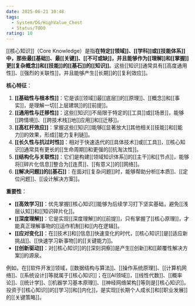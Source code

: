 ```yaml
---
date: 2025-06-21 10:48
tags:
  - System/DG/HighValue_Chest
  - Status/TODO
rating: 10
---
```


[[核心知识]]（Core Knowledge）是指**在特定[[领域]]、[[学科]]或[[技能体系]]中，那些最[[基础]]、最[[关键]]、[[不可或缺]]，并且能够作为[[理解]]和[[掌握]]更[[复杂概念]]和[[技能]]的[[基石]]的[[知识]]**。这些[[知识]]通常具有[[高度通用性]]、[[强烈的关联性]]，并且能够产生[[长期]]的[[复利效应]]。

**核心特征**：

1. **[[基础性与根本性]]**：它是该[[领域]]最[[底层]]的[[原理]]、[[概念]]和[[事实]]，是理解一切[[上层建筑]]的[[前提]]。
2. **[[通用性与迁移性]]**：这些[[知识]]不局限于特定的[[工具]]或[[场景]]，能够[[跨情境]]、[[跨技术栈]]地[[应用]]和[[迁移]]。
3. **[[高杠杆效应]]**：掌握这些[[知识]]能够[[显著放大]]其他相关[[技能]]和[[能力]]的效果，形成[[能力复利链]]。
4. **[[长久性与抗过时性]]**：相对于快速迭代的[[具体技术]]或[[工具]]，[[核心知识]]通常具有更长的[[生命周期]]和更强的[[抗淘汰性]]。
5. **[[结构化与关联性]]**：它们是构建[[领域知识体系]]的[[主干]]和[[节点]]，能够将[[碎片化信息]]整合为[[连贯]]、[[有意义]]的[[网络]]。
6. **[[解决问题]]的[[基石]]**：在面对[[复杂问题]]时，能够帮助分析[[本质]]、[[定位问题]]、[[设计解决方案]]。

**重要性**：

- **[[高效学习]]**：优先掌握[[核心知识]]能够为后续学习打下坚实基础，避免[[浅层认知]]和[[知识碎片化]]。
- **[[深度理解]]**：它是实现[[深度理解]]的[[前提]]，只有掌握了[[核心原理]]，才能真正理解事物的[[运作机制]]和[[内在逻辑]]。
- **[[应对变化]]**：在[[技术]]和[[信息]]快速变化的时代，[[核心知识]]是[[适应新挑战]]、[[快速学习新事物]]的[[关键能力]]。
- **[[创新驱动]]**：对[[核心知识]]的[[深刻洞察]]是产生[[创新]]和[[颠覆性解决方案]]的源泉。

例如，在[[软件开发]]领域，[[数据结构与算法]]、[[操作系统原理]]、[[计算机网络]]、[[系统设计]]等就属于[[核心知识]]；在[[AI领域]]，[[线性代数]]、[[概率论]]、[[统计学]]、[[机器学习基本原理]]、[[神经网络架构]]等则是[[核心知识]]。投资于[[核心知识]]的[[学习]]和[[内化]]，是实现[[长期个人成长]]和[[职业发展]]的[[关键策略]]。
